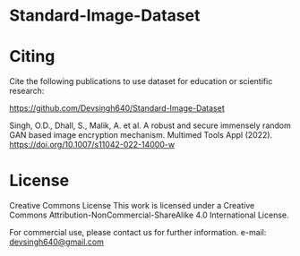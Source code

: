# Standard-Image-Dataset

# Citing
Cite the following publications to use dataset for education or scientific research:

https://github.com/Devsingh640/Standard-Image-Dataset

Singh, O.D., Dhall, S., Malik, A. et al. A robust and secure immensely random GAN based image encryption mechanism. Multimed Tools Appl (2022). https://doi.org/10.1007/s11042-022-14000-w

# License
Creative Commons License
This work is licensed under a Creative Commons Attribution-NonCommercial-ShareAlike 4.0 International License.

For commercial use, please contact us for further information.
e-mail: devsingh640@gmail.com
